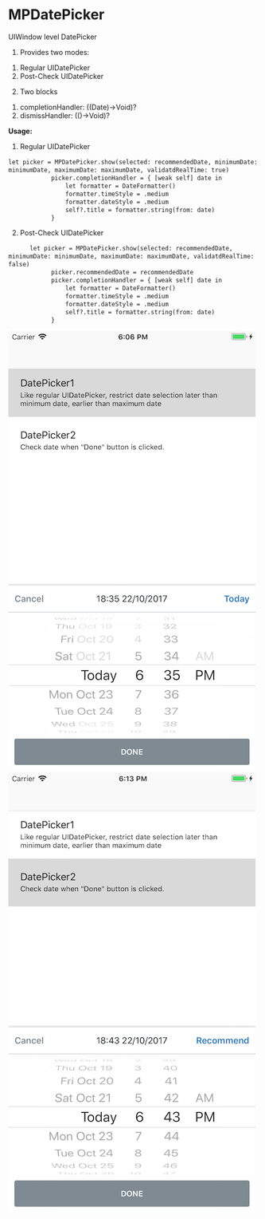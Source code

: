 # MPDatePicker
UIWindow level DatePicker

1. Provides two modes: 
  1) Regular UIDatePicker
  2) Post-Check UIDatePicker
  
2. Two blocks
  1) completionHandler: ((Date)->Void)?
  2) dismissHandler: (()->Void)?

**Usage:**
1. Regular UIDatePicker
```
let picker = MPDatePicker.show(selected: recommendedDate, minimumDate: minimumDate, maximumDate: maximumDate, validatdRealTime: true)
            picker.completionHandler = { [weak self] date in
                let formatter = DateFormatter()
                formatter.timeStyle = .medium
                formatter.dateStyle = .medium
                self?.title = formatter.string(from: date)
            }
```

2. Post-Check UIDatePicker
```
      let picker = MPDatePicker.show(selected: recommendedDate, minimumDate: minimumDate, maximumDate: maximumDate, validatdRealTime: false)
            picker.recommendedDate = recommendedDate
            picker.completionHandler = { [weak self] date in
                let formatter = DateFormatter()
                formatter.timeStyle = .medium
                formatter.dateStyle = .medium
                self?.title = formatter.string(from: date)
            }
```

![Regular UIDatePicker](https://github.com/linbo8303/MPDatePicker/blob/master/Screenshot1.png "Regular UIDatePicker")
![Post-Check UIDatePicker](https://github.com/linbo8303/MPDatePicker/blob/master/Screenshot2.png "Post-Check UIDatePicker")
